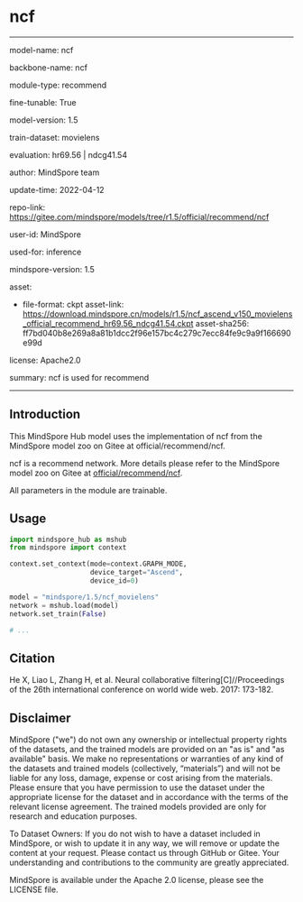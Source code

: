 # ncf

---

model-name: ncf

backbone-name: ncf

module-type: recommend

fine-tunable: True

model-version: 1.5

train-dataset: movielens

evaluation: hr69.56 | ndcg41.54

author: MindSpore team

update-time: 2022-04-12

repo-link: <https://gitee.com/mindspore/models/tree/r1.5/official/recommend/ncf>

user-id: MindSpore

used-for: inference

mindspore-version: 1.5

asset:

-
    file-format: ckpt
    asset-link: <https://download.mindspore.cn/models/r1.5/ncf_ascend_v150_movielens_official_recommend_hr69.56_ndcg41.54.ckpt>
    asset-sha256: ff7bd040b8e269a8a81b1dcc2f96e157bc4c279c7ecc84fe9c9a9f166690e99d

license: Apache2.0

summary: ncf is used for recommend

---

## Introduction

This MindSpore Hub model uses the implementation of ncf from the MindSpore model zoo on Gitee at official/recommend/ncf.

ncf is a recommend network. More details please refer to the MindSpore model zoo on Gitee at [official/recommend/ncf](https://gitee.com/mindspore/models/blob/r1.5/official/recommend/ncf/README.md).

All parameters in the module are trainable.

## Usage

```python
import mindspore_hub as mshub
from mindspore import context

context.set_context(mode=context.GRAPH_MODE,
                    device_target="Ascend",
                    device_id=0)

model = "mindspore/1.5/ncf_movielens"
network = mshub.load(model)
network.set_train(False)

# ...
```

## Citation

He X, Liao L, Zhang H, et al. Neural collaborative filtering[C]//Proceedings of the 26th international conference on world wide web. 2017: 173-182.

## Disclaimer

MindSpore ("we") do not own any ownership or intellectual property rights of the datasets, and the trained models are provided on an "as is" and "as available" basis. We make no representations or warranties of any kind of the datasets and trained models (collectively, “materials”) and will not be liable for any loss, damage, expense or cost arising from the materials. Please ensure that you have permission to use the dataset under the appropriate license for the dataset and in accordance with the terms of the relevant license agreement. The trained models provided are only for research and education purposes.

To Dataset Owners: If you do not wish to have a dataset included in MindSpore, or wish to update it in any way, we will remove or update the content at your request. Please contact us through GitHub or Gitee. Your understanding and contributions to the community are greatly appreciated.

MindSpore is available under the Apache 2.0 license, please see the LICENSE file.

